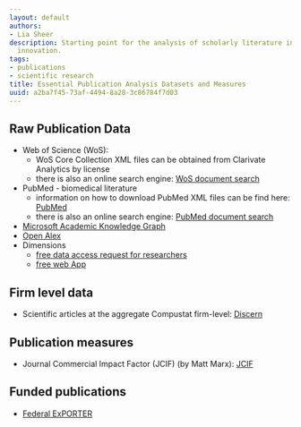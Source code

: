 ```yaml
---
layout: default
authors:
- Lia Sheer
description: Starting point for the analysis of scholarly literature in relation to
  innovation.
tags:
- publications
- scientific research
title: Essential Publication Analysis Datasets and Measures
uuid: a2ba7f45-73af-4494-8a28-3c86784f7d03
---
```


## Raw Publication Data
* Web of Science (WoS): 
  * WoS Core Collection XML files can be obtained from Clarivate Analytics by license
  * there is also an online search engine: [WoS document search](https://www.webofscience.com/wos/woscc/basic-search)
* PubMed - biomedical literature
  * information on how to download PubMed XML files can be find here: [PubMed](https://pubmed.ncbi.nlm.nih.gov/download/#annual-baseline)
  * there is also an online search engine: [PubMed document search](https://pubmed.ncbi.nlm.nih.gov/advanced/)
* [Microsoft Academic Knowledge Graph](https://iiindex.org/datasets/makg.html)
* [Open Alex](https://openalex.org/)
* Dimensions
  * [free data access request for researchers](https://www.dimensions.ai/scientometric-research/)
  * [free web App](https://app.dimensions.ai/discover/publication)

## Firm level data
* Scientific articles at the aggregate Compustat firm-level: [Discern](/datasets/discern)

## Publication measures
* Journal Commercial Impact Factor (JCIF) (by Matt Marx): [JCIF](https://github.com/mattmarx/jcif)

## Funded publications
* [Federal ExPORTER](https://federalreporter.nih.gov/FileDownload)
